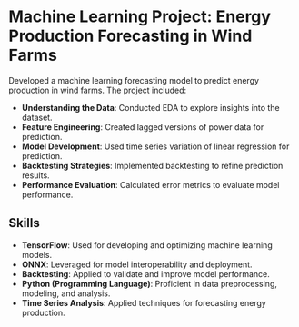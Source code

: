 # Machine Learning Project: Energy Production Forecasting in Wind Farms

Developed a machine learning forecasting model to predict energy production in wind farms. The project included:
- **Understanding the Data**: Conducted EDA to explore insights into the dataset.
- **Feature Engineering**: Created lagged versions of power data for prediction.
- **Model Development**: Used time series variation of linear regression for prediction.
- **Backtesting Strategies**: Implemented backtesting to refine prediction results.
- **Performance Evaluation**: Calculated error metrics to evaluate model performance.

## Skills

- **TensorFlow**: Used for developing and optimizing machine learning models.
- **ONNX**: Leveraged for model interoperability and deployment.
- **Backtesting**: Applied to validate and improve model performance.
- **Python (Programming Language)**: Proficient in data preprocessing, modeling, and analysis.
- **Time Series Analysis**: Applied techniques for forecasting energy production.


